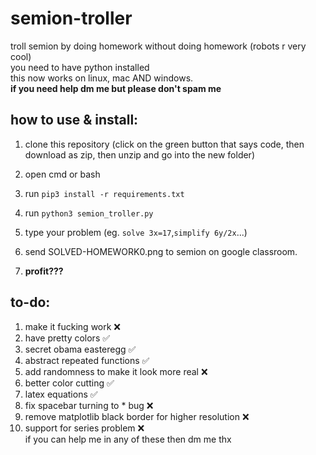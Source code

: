# semion-troller
troll semion by doing homework without doing homework (robots r very cool) <br>
you need to have python installed <br>
this now works on linux, mac AND windows. <br>
**if you need help dm me but please don't spam me**
## how to use & install: 
 
 1. clone this repository (click on the green button that says code, then download as zip, then unzip and go into the new folder) <br>
 
 2. open cmd or bash <br>
 
 3. run ```pip3 install -r requirements.txt``` <br>

 4. run ```python3 semion_troller.py``` <br>
 
 5. type your problem (eg. ```solve 3x=17```,```simplify 6y/2x```...) <br>
 
 6. send SOLVED-HOMEWORK0.png to semion on google classroom. <br>
 
 7. **profit???**
## to-do:
 1. make it fucking work ❌
 2. have pretty colors ✅
 3. secret obama easteregg ✅
 4. abstract repeated functions ✅
 5. add randomness to make it look more real ❌
 6. better color cutting ✅
 7. latex equations ✅
 8. fix spacebar turning to * bug ❌
 9. remove matplotlib black border for higher resolution ❌
 10. support for series problem ❌ <br>if you can help me in any of these then dm me thx
